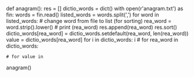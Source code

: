 def anagram():
    res = []
    dictio_words = dict()
    with open(r'anagram.txt') as fin:
        words = fin.read()
    listed_words = words.split(',')
    for word in listed_words:
        # change word from file to list (for sorting)
        rea_word = word.strip().lower()
        # print (rea_word)
        res.append(rea_word)
        res.sort()
        dictio_words[rea_word] = dictio_words.setdefault(rea_word, len(rea_word))
        value = dictio_words[rea_word]
        for i in dictio_words:
            i
    # for rea_word in dictio_words:

    # for value in 

anagram()
